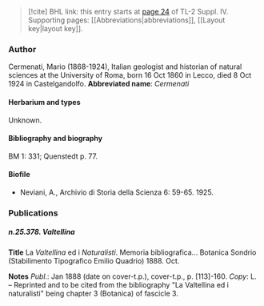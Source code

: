 > [!cite] BHL link: this entry starts at [page 24](https://www.biodiversitylibrary.org/page/33265701) of TL-2 Suppl. IV.
> Supporting pages: [[Abbreviations|abbreviations]], [[Layout key|layout key]].

### Author

Cermenati, Mario (1868-1924), Italian geologist and historian of natural sciences at the University of Roma, born 16 Oct 1860 in Lecco, died 8 Oct 1924 in Castelgandolfo. 
**Abbreviated name**: *Cermenati*

#### Herbarium and types

Unknown.

#### Bibliography and biography

BM 1: 331; Quenstedt p. 77.

#### Biofile

- Neviani, A., Archivio di Storia della Scienza 6: 59-65. 1925.

### Publications

##### n.25.378. Valtellina

**Title**
La *Valtellina* ed i *Naturalisti*. Memoria bibliografica... Botanica Sondrio (Stabilimento Tipografico Emilio Quadrio) 1888. Oct.

**Notes**
*Publ*.: Jan 1888 (date on cover-t.p.), cover-t.p., p. \[113\]-160. *Copy*: L. – Reprinted and to be cited from the bibliography "La Valtellina ed i naturalisti" being chapter 3 (Botanica) of fascicle 3.

